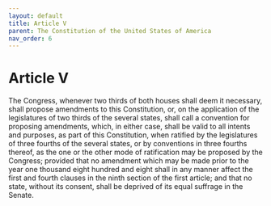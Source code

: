 ```yaml
---
layout: default
title: Article V
parent: The Constitution of the United States of America
nav_order: 6
---
```


# Article V

The Congress, whenever two thirds of both houses shall deem it necessary, shall propose amendments to this Constitution, or, on the application of the legislatures of two thirds of the several states, shall call a convention for proposing amendments, which, in either case, shall be valid to all intents and purposes, as part of this Constitution, when ratified by the legislatures of three fourths of the several states, or by conventions in three fourths thereof, as the one or the other mode of ratification may be proposed by the Congress; provided that no amendment which may be made prior to the year one thousand eight hundred and eight shall in any manner affect the first and fourth clauses in the ninth section of the first article; and that no state, without its consent, shall be deprived of its equal suffrage in the Senate.